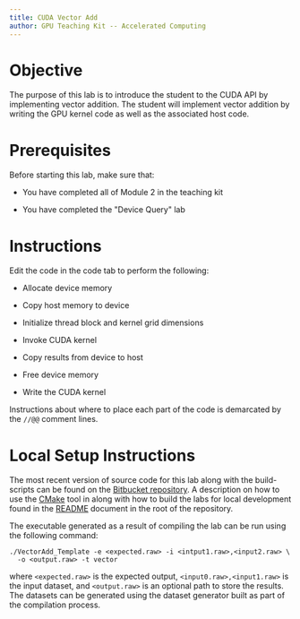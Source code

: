 ```yaml
---
title: CUDA Vector Add
author: GPU Teaching Kit -- Accelerated Computing
---
```


# Objective


The purpose of this lab is to introduce the student to the
CUDA API by implementing vector addition.
The student will implement vector addition by writing the GPU
kernel code as well as the associated host code.

# Prerequisites

Before starting this lab, make sure that:

* You have completed all of Module 2 in the teaching kit

* You have completed the "Device Query" lab

# Instructions

Edit the code in the code tab to perform the following:

* Allocate device memory

* Copy host memory to device

* Initialize thread block and kernel grid dimensions

* Invoke CUDA kernel

* Copy results from device to host

* Free device memory

* Write the CUDA kernel

Instructions about where to place each part of the code is
demarcated by the `//@@` comment lines.

# Local Setup Instructions

The most recent version of source code for this lab along with the build-scripts can be found on the [Bitbucket repository](LINKTOLAB). A description on how to use the [CMake](https://cmake.org/) tool in along with how to build the labs for local development found in the [README](LINKTOREADME) document in the root of the repository.

The executable generated as a result of compiling the lab can be run using the following command:

~~~
./VectorAdd_Template -e <expected.raw> -i <intput1.raw>,<input2.raw> \
  -o <output.raw> -t vector
~~~

where `<expected.raw>` is the expected output, `<input0.raw>,<input1.raw>` is the input dataset, and `<output.raw>` is an optional path to store the results. The datasets can be generated using the dataset generator built as part of the compilation process.
